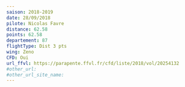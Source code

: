 ```yaml
---
saison: 2018-2019
date: 28/09/2018
pilote: Nicolas Favre
distance: 62.58
points: 62.58
departement: 87
flightType: Dist 3 pts
wing: Zeno
CFD: Oui
url_ffvl: https://parapente.ffvl.fr/cfd/liste/2018/vol/20254132
#other_url:
#other_url_site_name:
---
```

